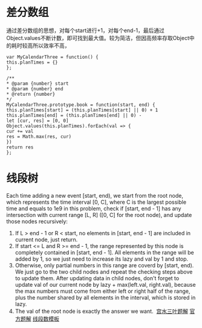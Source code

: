 # 差分数组
通过差分数组的思想，对每个start进行+1，对每个end-1，最后通过Object.values不断计数，即可找到最大值。较为简洁，但因高频率存取Object中的耗时较高所以效率不高，
```
var MyCalendarThree = function() {
this.planTimes = {}
};
​
/**
* @param {number} start
* @param {number} end
* @return {number}
*/
MyCalendarThree.prototype.book = function(start, end) {
this.planTimes[start] = (this.planTimes[start] || 0) + 1
this.planTimes[end] = (this.planTimes[end] || 0) -
let [cur, res] = [0, 0]
Object.values(this.planTimes).forEach(val => {
cur += val
res = Math.max(res, cur)
})
return res
};
```
# 线段树
Each time adding a new event [start, end), we start from the root node, which represents the time interval [0, C], where C is the largest possible time and equals to 1e9 in this problem, check if [start, end - 1] has any intersection with current range [L, R] ([0, C] for the root node), and update those nodes recursively:
​
1. If L > end - 1 or R < start, no elements in [start, end - 1] are included in current node, just return.
2. If start <= L and R >= end - 1, the range represented by this node is completely contained in [start, end - 1]. All elements in the range will be added by 1, so we just need to increase its lazy and val by 1 and stop.
3. Otherwise, only partial numbers in this range are coverd by [start, end). We just go to the two child nodes and repeat the checking steps above to update them. After updating data in child nodes, don't forget to update val of our current node by lazy + max(left.val, right.val), because the max numbers must come from either left or right half of the range, plus the number shared by all elements in the interval, which is stored in lazy.
4. The val of the root node is exactly the answer we want.
​
[宫水三叶题解](https://leetcode.cn/problems/my-calendar-iii/solution/by-ac_oier-cv31/)
[官方题解](https://leetcode.com/problems/my-calendar-iii/solution/)
[线段数模板](https://leetcode.cn/problems/range-module/solution/by-jiang-hui-4-tu5a/)